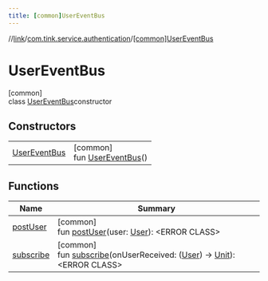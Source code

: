 ```yaml
---
title: [common]UserEventBus
---
```

//[link](../../../index.html)/[com.tink.service.authentication](../index.html)/[[common]UserEventBus](index.html)



# UserEventBus



[common]\
class [UserEventBus](index.html)constructor



## Constructors


| | |
|---|---|
| [UserEventBus](-user-event-bus.html) | [common]<br>fun [UserEventBus](-user-event-bus.html)() |


## Functions


| Name | Summary |
|---|---|
| [postUser](post-user.html) | [common]<br>fun [postUser](post-user.html)(user: [User](../../com.tink.model.user/[common]-user/index.html)): &lt;ERROR CLASS&gt; |
| [subscribe](subscribe.html) | [common]<br>fun [subscribe](subscribe.html)(onUserReceived: ([User](../../com.tink.model.user/[common]-user/index.html)) -&gt; [Unit](https://kotlinlang.org/api/latest/jvm/stdlib/kotlin/-unit/index.html)): &lt;ERROR CLASS&gt; |

